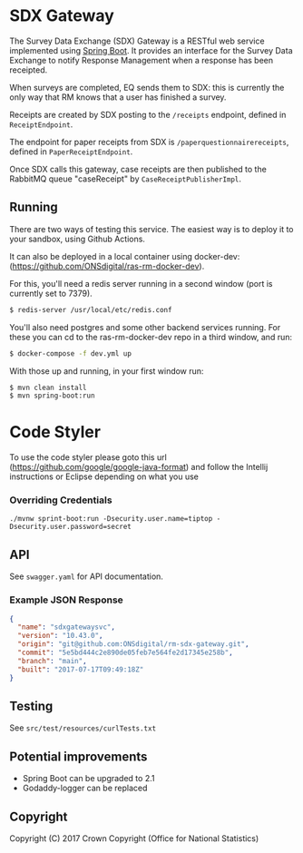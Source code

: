# SDX Gateway
The Survey Data Exchange (SDX) Gateway is a RESTful web service implemented using [Spring Boot](http://projects.spring.io/spring-boot/). It provides an interface for the Survey Data Exchange to notify Response Management when a response has been receipted.

When surveys are completed, EQ sends them to SDX: this is currently the only way that RM knows that a user has finished a survey.

Receipts are created by SDX posting to the `/receipts` endpoint, defined in `ReceiptEndpoint`.

The endpoint for paper receipts from SDX is `/paperquestionnairereceipts`, defined in `PaperReceiptEndpoint`.

Once SDX calls this gateway, case receipts are then published to the RabbitMQ queue "caseReceipt" by `CaseReceiptPublisherImpl`.

## Running

There are two ways of testing this service. The easiest way is to deploy it to your sandbox, using Github Actions.

It can also be deployed in a local container using docker-dev: (https://github.com/ONSdigital/ras-rm-docker-dev).

For this, you'll need a redis server running in a second window (port is currently set to 7379). 
```bash
$ redis-server /usr/local/etc/redis.conf
```
You'll also need postgres and some other backend services running. For these you can cd to the ras-rm-docker-dev repo in a third window, and run:
```bash
$ docker-compose -f dev.yml up
```
With those up and running, in your first window run:
```bash
$ mvn clean install
$ mvn spring-boot:run
```

# Code Styler
To use the code styler please goto this url (https://github.com/google/google-java-format) and follow the Intellij instructions or Eclipse depending on what you use

### Overriding Credentials

    ./mvnw sprint-boot:run -Dsecurity.user.name=tiptop -Dsecurity.user.password=secret

## API
See `swagger.yaml` for API documentation.

### Example JSON Response
```json
{
  "name": "sdxgatewaysvc",
  "version": "10.43.0",
  "origin": "git@github.com:ONSdigital/rm-sdx-gateway.git",
  "commit": "5e5bd444c2e890de05feb7e564fe2d17345e258b",
  "branch": "main",
  "built": "2017-07-17T09:49:18Z"
}
```

## Testing
See `src/test/resources/curlTests.txt`

## Potential improvements
- Spring Boot can be upgraded to 2.1
- Godaddy-logger can be replaced

## Copyright
Copyright (C) 2017 Crown Copyright (Office for National Statistics)
